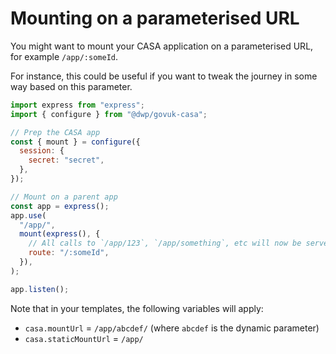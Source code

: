 # Mounting on a parameterised URL

You might want to mount your CASA application on a parameterised URL, for example `/app/:someId`.

For instance, this could be useful if you want to tweak the journey in some way based on this parameter.

```javascript
import express from "express";
import { configure } from "@dwp/govuk-casa";

// Prep the CASA app
const { mount } = configure({
  session: {
    secret: "secret",
  },
});

// Mount on a parent app
const app = express();
app.use(
  "/app/",
  mount(express(), {
    // All calls to `/app/123`, `/app/something`, etc will now be served by the CASA app
    route: "/:someId",
  }),
);

app.listen();
```

Note that in your templates, the following variables will apply:

- `casa.mountUrl` = `/app/abcdef/` (where `abcdef` is the dynamic parameter)
- `casa.staticMountUrl` = `/app/`
